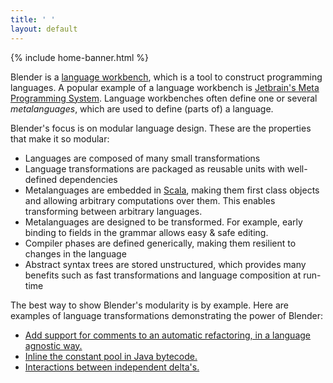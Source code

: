 ```yaml
---
title: ' '
layout: default
---
```


{% include home-banner.html %}

Blender is a [language workbench](https://en.wikipedia.org/wiki/Language_workbench), which is a tool to construct programming languages. A popular example of a language workbench is <a href="https://www.jetbrains.com/mps/">Jetbrain's Meta Programming System</a>. Language workbenches often define one or several _metalanguages_, which are used to define (parts of) a language.

Blender's focus is on modular language design. These are the properties that make it so modular:

- Languages are composed of many small transformations
- Language transformations are packaged as reusable units with well-defined dependencies
- Metalanguages are embedded in [Scala](http://www.scala-lang.org/"), making them first class objects and allowing arbitrary computations over them. This enables transforming between arbitrary languages.
- Metalanguages are designed to be transformed. For example, early binding to fields in the grammar allows easy & safe editing.
- Compiler phases are defined generically, making them resilient to changes in the language
- Abstract syntax trees are stored unstructured, which provides many benefits such as fast transformations and language composition at run-time

The best way to show Blender's modularity is by example. Here are examples of language transformations demonstrating the power of Blender:

- [Add support for comments to an automatic refactoring, in a language agnostic way.](http://keyboarddrummer.github.io/Blender/bigrammar/modularity/)
- [Inline the constant pool in Java bytecode.](http://keyboarddrummer.github.io/Blender/deltas/inline-constant-pool/)
- [Interactions between independent delta's.](http://keyboarddrummer.github.io/Blender/deltas/delta-interactions/)